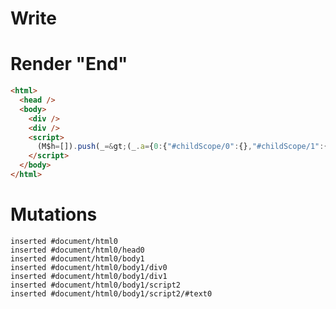 # Write
  <div></div><div></div><script>(M$h=[]).push(_=>(_.a={0:{"#childScope/0":{},"#childScope/1":{}}}),[])</script>


# Render "End"
```html
<html>
  <head />
  <body>
    <div />
    <div />
    <script>
      (M$h=[]).push(_=&gt;(_.a={0:{"#childScope/0":{},"#childScope/1":{}}}),[])
    </script>
  </body>
</html>
```

# Mutations
```
inserted #document/html0
inserted #document/html0/head0
inserted #document/html0/body1
inserted #document/html0/body1/div0
inserted #document/html0/body1/div1
inserted #document/html0/body1/script2
inserted #document/html0/body1/script2/#text0
```